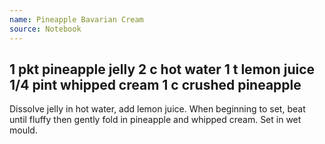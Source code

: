 ```yaml
---
name: Pineapple Bavarian Cream
source: Notebook
---
```

1 pkt pineapple jelly
2 c hot water
1 t lemon juice
1/4 pint whipped cream
1 c crushed pineapple
---
Dissolve jelly in hot water, add lemon juice.  When beginning to set, beat until fluffy then gently fold in pineapple and whipped cream.  Set in wet mould.

